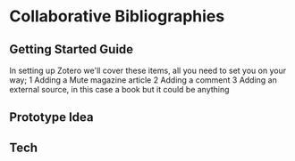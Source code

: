 # Collaborative Bibliographies
## Getting Started Guide

In setting up Zotero we'll cover these items, all you need to set you on your way;
1 Adding a Mute magazine article
2 Adding a comment
3 Adding an external source, in this case a book but it could be anything

## Prototype Idea
## Tech


